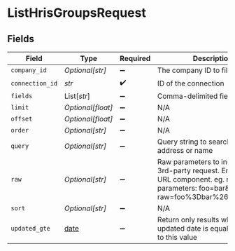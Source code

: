 # ListHrisGroupsRequest


## Fields

| Field                                                                                                                                            | Type                                                                                                                                             | Required                                                                                                                                         | Description                                                                                                                                      |
| ------------------------------------------------------------------------------------------------------------------------------------------------ | ------------------------------------------------------------------------------------------------------------------------------------------------ | ------------------------------------------------------------------------------------------------------------------------------------------------ | ------------------------------------------------------------------------------------------------------------------------------------------------ |
| `company_id`                                                                                                                                     | *Optional[str]*                                                                                                                                  | :heavy_minus_sign:                                                                                                                               | The company ID to filter by                                                                                                                      |
| `connection_id`                                                                                                                                  | *str*                                                                                                                                            | :heavy_check_mark:                                                                                                                               | ID of the connection                                                                                                                             |
| `fields`                                                                                                                                         | List[*str*]                                                                                                                                      | :heavy_minus_sign:                                                                                                                               | Comma-delimited fields to return                                                                                                                 |
| `limit`                                                                                                                                          | *Optional[float]*                                                                                                                                | :heavy_minus_sign:                                                                                                                               | N/A                                                                                                                                              |
| `offset`                                                                                                                                         | *Optional[float]*                                                                                                                                | :heavy_minus_sign:                                                                                                                               | N/A                                                                                                                                              |
| `order`                                                                                                                                          | *Optional[str]*                                                                                                                                  | :heavy_minus_sign:                                                                                                                               | N/A                                                                                                                                              |
| `query`                                                                                                                                          | *Optional[str]*                                                                                                                                  | :heavy_minus_sign:                                                                                                                               | Query string to search. eg. email address or name                                                                                                |
| `raw`                                                                                                                                            | *Optional[str]*                                                                                                                                  | :heavy_minus_sign:                                                                                                                               | Raw parameters to include in the 3rd-party request. Encoded as a URL component. eg. raw parameters: foo=bar&zoo=bar -> raw=foo%3Dbar%26zoo%3Dbar |
| `sort`                                                                                                                                           | *Optional[str]*                                                                                                                                  | :heavy_minus_sign:                                                                                                                               | N/A                                                                                                                                              |
| `updated_gte`                                                                                                                                    | [date](https://docs.python.org/3/library/datetime.html#date-objects)                                                                             | :heavy_minus_sign:                                                                                                                               | Return only results whose updated date is equal or greater to this value                                                                         |